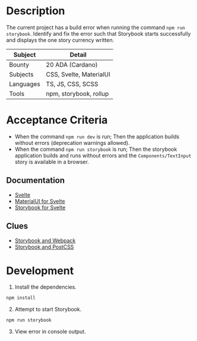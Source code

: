 # Description

The current project has a build error when running the command `npm run storybook`. Identify and fix the error such that Storybook starts successfully and displays the one story currency written.

Subject | Detail
------ | -------
Bounty | 20 ADA (Cardano)
Subjects | CSS, Svelte, MaterialUI
Languages | TS, JS, CSS, SCSS
Tools | npm, storybook, rollup

# Acceptance Criteria

- When the command `npm run dev` is run; Then the application builds without errors (deprecation warnings allowed).
- When the command `npm run storybook` is run; Then the storybook application builds and runs without errors and the `Components/TextInput` story is available in a browser.

## Documentation

- [Svelte](https://svelte.dev/docs)
- [MaterialUI for Svelte](https://sveltematerialui.com/)
- [Storybook for Svelte](https://storybook.js.org/blog/storybook-for-svelte/)

## Clues

- [Storybook and Webpack](https://storybook.js.org/docs/react/configure/webpack)
- [Storybook and PostCSS](https://storybook.js.org/addons/@storybook/addon-postcss)

# Development

1. Install the dependencies.
```bash
npm install
```
2. Attempt to start Storybook.
```bash
npm run storybook
```
3. View error in console output.